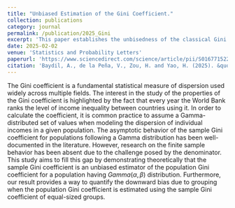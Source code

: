 ```yaml
---
title: "Unbiased Estimation of the Gini Coefficient."
collection: publications
category: journal
permalink: /publication/2025_Gini
excerpt: 'This paper establishes the unbisedness of the classical Gini coefficient for Gamma distribution, with applications to data grouping.'
date: 2025-02-02
venue: 'Statistics and Probability Letters'
paperurl: 'https://www.sciencedirect.com/science/article/pii/S0167715225000215'
citation: 'Baydil, A., de la Peña, V., Zou, H. and Yao, H. (2025). &quot;Unbiased Estimation of the Gini Coefficient.&quot; <i>Prob. Stats. Letters</i>. 222:110376.'
---
```


The Gini coefficient is a fundamental statistical measure of dispersion used widely across multiple fields. The interest in the study of the properties of the Gini coefficient is highlighted by the fact that every year the World Bank ranks the level of income inequality between countries using it. In order to calculate the coefficient, it is common practice to assume a Gamma-distributed set of values when modeling the dispersion of individual incomes in a given population. The asymptotic behavior of the sample Gini coefficient for populations following a Gamma distribution has been well-documented in the literature. However, research on the finite sample behavior has been absent due to the challenge posed by the denominator. This study aims to fill this gap by demonstrating theoretically that the sample Gini coefficient is an unbiased estimator of the population Gini coefficient for a population having $Gamma (\alpha,\beta)$ distribution. Furthermore, our result provides a way to quantify the downward bias due to grouping when the population Gini coefficient is estimated using the sample Gini coefficient of equal-sized groups.
